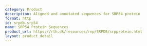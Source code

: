 ```yaml
---
category: Product
description: Aligned and annotated sequences for SRP54 protein
format: http
id: srpdb.srp54
name: SRP54 Protein Sequences
product_url: https://rth.dk/resources/rnp/SRPDB/srpprotein.html
layout: product_detail
---
```

